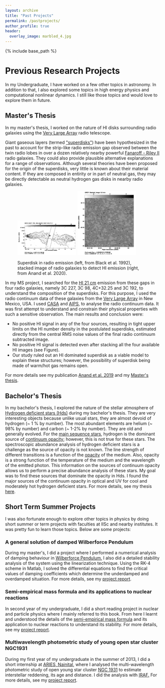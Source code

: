 ```yaml
---
layout: archive
title: "Past Projects"
permalink: /pastprojects/
author_profile: true
header:
  overlay_image: marbled_4.jpg
---
```


{% include base_path %}

# Previous Research Projects

In my Undergraduate, I have worked on a few other topics in astronomy. In addition to that, I also explored some topics in high energy physics and computational nonlinear dynamics. I still like those topics and would love to explore them in future.

## Master's Thesis

In my master's thesis, I worked on the nature of HI disks surrounding radio galaxies using the [Very Large Array](https://en.wikipedia.org/wiki/Very_Large_Array) radio telescope.

Giant gaseous layers (termed ["superdisks"](https://iopscience.iop.org/article/10.1086/308230)) have been hypothesized in the past to account for the strip-like radio emission gap observed between the twin radio lobes in over a dozen relatively nearby powerful [Fanaroff - Riley II](https://en.wikipedia.org/wiki/Fanaroff%E2%80%93Riley_classification) radio galaxies. They could also provide plausible alternative explanations for a range of observations. Although several theories have been proposed for the origin of the superdisks, very little is known about their material content. If they are composed in entirity or in part of neutral gas, they may be directly detectable as neutral hydrogen gas disks in nearby radio galaxies. 

<figure>
<p float="left">
  <img src="/images/previous_works/superdisk_black1992.png" style="width:45%; border:1;">
  <img src="/images/previous_works/radio_emission_anand2020.png" style="width:45%; border:1;">
  <p style="text-align: center;">
<figcaption>Superdisk in radio emission (left, from Black et al. 1992), stacked image of radio galaxies to detect HI emission (right, from Anand et al. 2020).</figcaption>
</p>
</p>
</figure>

<!-- <figure>
  <figcaption>VLA image showing radio emission gap between the twin radio lobes.</figcaption>
  <img src="images/superdisk_black1992.png"/>
</figure> -->

  
In my MS project, I searched for the [HI 21 cm](https://en.wikipedia.org/wiki/Hydrogen_line) emission from these gaps in four radio galaxies, namely 3C 227, 3C 98, 4C+32.25 and 3C 192, to understand the composition of the superdisks. For this purpose, I used the radio continuum data of these galaxies from the [Very Large Array](https://en.wikipedia.org/wiki/Very_Large_Array) in New Mexico, USA. I used [CASA](https://casa.nrao.edu/) and [AIPS](https://en.wikipedia.org/wiki/Astronomical_Image_Processing_System), to analyse the radio continuum data. It was first attempt to understand and constrain their physical properties with such a sensitive observation. The main results and conclusion were:

*   No positive HI signal in any of the four sources, resulting in tight upper limits on the HI number density in the postulated superdisks, estimated directly from the central RMS noise values of the final radio continuum subtracted image.
*   No positive HI signal is detected even after stacking all the four available HI images (see Figure).
*   Our study ruled out an HI dominated superdisk as a viable model to explain these structures; however, the possibility of superdisk being made of warm/hot gas remains open.

For more details see my publication [Anand et al. 2019](https://arxiv.org/abs/1812.06875) and my [Master's thesis](https://raw.githubusercontent.com/abhi0395/mycv/main/files/MS_thesis.pdf).

## Bachelor's Thesis

In my bachelor's thesis, I explored the nature of the stellar atmosphere of [Hydrogen deficient stars (Hds)](https://en.wikipedia.org/wiki/Hydrogen-deficient_star) during my bachelor's thesis. They are very interesting objects because unlike usual stars, they are almost devoid of hydrogen (~ 1 % by number). The most abundant elements are helium (~ 98% by number) and carbon (~ 1-2% by number). They are old and generally evolved. For the [main sequence stars](https://en.wikipedia.org/wiki/Main_sequence), hydrogen is the dominant source of [continuum opacity](https://heasarc.gsfc.nasa.gov/xstar/docs/html/node127.html); however, this is not true for these stars. The spectroscopic abundance analysis of hydrogen deficient stars is a challenge as the source of opacity is not known. The line strength of different transitions is a function of the [opacity](https://en.wikipedia.org/wiki/Opacity_%28optics%29) of the medium. Also, opacity is a strong function of the temperature of the medium and the wavelength of the emitted photon. This information on the sources of continuum opacity allows us to perform a precise abundance analysis of these stars. My goal was to find these sources that dominate the opacity in Hds. I found the major sources of the continuum opacity in optical and UV for cool and moderately hot hydrogen deficient stars. For more details, see my thesis [here](https://wwwmpa.mpa-garching.mpg.de/~abhijeet/pdf_files/BS_thesis.pdf).

## Short Term Summer Projects

I was also fortunate enough to explore other topics in physics by doing short summer or term projects with faculties at IISc and nearby institutes. It was pretty fun to learn those topics. Below are some projects:

### **A general solution of damped Wilberforce Pendulum**

During my master's, I did a project where I performed a numerical analysis of damping behaviour in [Wilberforce Pendulum.](https://en.wikipedia.org/wiki/Wilberforce_pendulum) I also did a detailed stability analysis of the system using the linearization technique. Using the RK-4 scheme in Matlab, I solved the differential equations to find the critical values of damping coefficients which determine the underdamped and overdamped situation. For more details, see my [project report](https://raw.githubusercontent.com/abhi0395/mycv/main/files/wilberforce_pendulum.pdf).

### **Semi-empirical mass formula and its applications to nuclear reactions**

In second year of my undergraduate, I did a short reading project in nuclear and particle physics where I mainly referred to this book. From here I learnt and understood the details of the [semi-empirical mass formula](https://en.wikipedia.org/wiki/Semi-empirical_mass_formula) and its application to nuclear reactions to understand its stability. For more details, see my [project report](https://raw.githubusercontent.com/abhi0395/mycv/main/files/summer2014_report.pdf).

### **Multiwavelength photometric study of young open star cluster NGC1931**

During my first year of my undergraduate in the summer of 2013, I did a short internship at [ARIES, Nainital](https://www.aries.res.in/aries-0), where I analysed the multi-wavelength photometric study of open young star cluster [NGC 1931](https://en.wikipedia.org/wiki/NGC_1931) to estimate interstellar reddening, its age and distance. I did the analysis with [IRAF.](https://en.wikipedia.org/wiki/IRAF) For more details, see my [project report](https://raw.githubusercontent.com/abhi0395/mycv/main/files/summer2013_report.pdf).


